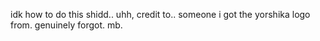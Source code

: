idk how to do this shidd.. uhh, credit to.. someone i got the yorshika logo from. genuinely forgot. mb.